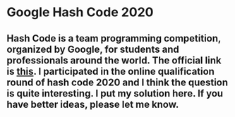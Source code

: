 # Google Hash Code 2020


## Hash Code is a team programming competition, organized by Google, for students and professionals around the world. The official link is [this](https://codingcompetitions.withgoogle.com/hashcode). I participated in the online qualification round of hash code 2020 and I think the question is quite interesting. I put my solution here. If you have better ideas, please let me know. 